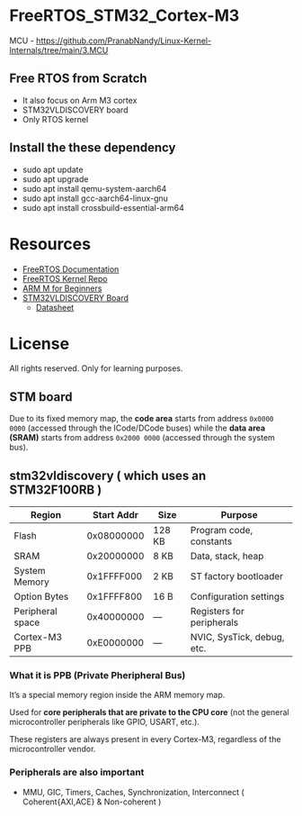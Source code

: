 # FreeRTOS_STM32_Cortex-M3
MCU - https://github.com/PranabNandy/Linux-Kernel-Internals/tree/main/3.MCU

## Free RTOS from Scratch
- It also focus on Arm M3 cortex
- STM32VLDISCOVERY board
- Only RTOS kernel

## Install the these dependency
- sudo apt update
- sudo apt upgrade
- sudo apt install qemu-system-aarch64
- sudo apt install gcc-aarch64-linux-gnu
- sudo apt install crossbuild-essential-arm64

  
# Resources
- [FreeRTOS Documentation](https://github.com/FreeRTOS/FreeRTOS-Kernel-Book/releases/download/V1.1.0/Mastering-the-FreeRTOS-Real-Time-Kernel.v1.1.0.pdf)
- [FreeRTOS Kernel Repo](https://github.com/FreeRTOS/FreeRTOS-Kernel)
- [ARM M for Beginners](https://community.arm.com/cfs-file/__key/telligent-evolution-components-attachments/01-2142-00-00-00-00-52-96/White-Paper-_2D00_-Cortex_2D00_M-for-Beginners-_2D00_-2016-_2800_final-v3_2900_.pdf)
- [STM32VLDISCOVERY Board](https://www.st.com/resource/en/user_manual/um0919-stm32vldiscovery-stm32-value-line-discovery-stmicroelectronics.pdf)
  - [Datasheet](https://www.st.com/resource/en/reference_manual/dm00031020-stm32f405-415-stm32f407-417-stm32f427-437-and-stm32f429-439-advanced-arm-based-32-bit-mcus-stmicroelectronics.pdf)

# License

All rights reserved. Only for learning purposes.

## STM board
Due to its fixed memory map, the **code area** starts from address `0x0000 0000` (accessed
through the ICode/DCode buses) while the **data area (SRAM)** starts from address
`0x2000 0000` (accessed through the system bus).

## stm32vldiscovery ( which uses an STM32F100RB )
| Region           | Start Addr | Size   | Purpose                    |
| ---------------- | ---------- | ------ | -------------------------- |
| Flash            | 0x08000000 | 128 KB | Program code, constants    |
| SRAM             | 0x20000000 | 8 KB   | Data, stack, heap          |
| System Memory    | 0x1FFFF000 | 2 KB   | ST factory bootloader      |
| Option Bytes     | 0x1FFFF800 | 16 B   | Configuration settings     |
| Peripheral space | 0x40000000 | —      | Registers for peripherals  |
| Cortex-M3 PPB    | 0xE0000000 | —      | NVIC, SysTick, debug, etc. |


### What it is PPB (Private Pheripheral Bus)
It’s a special memory region inside the ARM memory map.

Used for **core peripherals that are private to the CPU core** (not the general microcontroller peripherals like GPIO, USART, etc.).

These registers are always present in every Cortex-M3, regardless of the microcontroller vendor.

### Peripherals are also important

- MMU, GIC, Timers, Caches, Synchronization, Interconnect ( Coherent{AXI,ACE} & Non-coherent )
